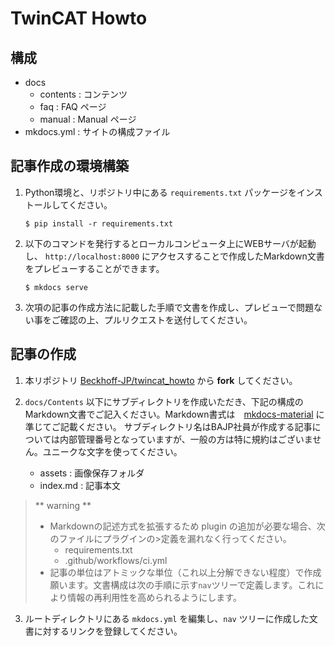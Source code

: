 # TwinCAT Howto

## 構成

- docs
  - contents : コンテンツ
  - faq : FAQ ページ
  - manual : Manual ページ
- mkdocs.yml : サイトの構成ファイル

## 記事作成の環境構築

1. Python環境と、リポジトリ中にある `requirements.txt` パッケージをインストールしてください。

    ```shell
    $ pip install -r requirements.txt
    ```

2.  以下のコマンドを発行するとローカルコンピュータ上にWEBサーバが起動し、 `http://localhost:8000` にアクセスすることで作成したMarkdown文書をプレビューすることができます。

    ```shell
    $ mkdocs serve
    ```

3. 次項の記事の作成方法に記載した手順で文書を作成し、プレビューで問題ない事をご確認の上、プルリクエストを送付してください。

## 記事の作成

1. 本リポジトリ [Beckhoff-JP/twincat_howto](https://github.com/Beckhoff-JP/twincat_howto) から **fork** してください。

2. `docs/Contents` 以下にサブディレクトリを作成いただき、下記の構成のMarkdown文書でご記入ください。Markdown書式は　[mkdocs-material](https://squidfunk.github.io/mkdocs-material/) に準じてご記載ください。
サブディレクトリ名はBAJP社員が作成する記事については内部管理番号となっていますが、一般の方は特に規約はございません。ユニークな文字を使ってください。

   - assets : 画像保存フォルダ
   - index.md : 記事本文

> ** warning **
>   * Markdownの記述方式を拡張するため plugin の追加が必要な場合、次のファイルにプラグインの>定義を漏れなく行ってください。
>      * requirements.txt
>      * .github/workflows/ci.yml
>    * 記事の単位はアトミックな単位（これ以上分解できない程度）で作成願います。文書構成は次の手順に示す`nav`ツリーで定義します。これにより情報の再利用性を高められるようにします。

3. ルートディレクトリにある `mkdocs.yml` を編集し、`nav` ツリーに作成した文書に対するリンクを登録してください。
